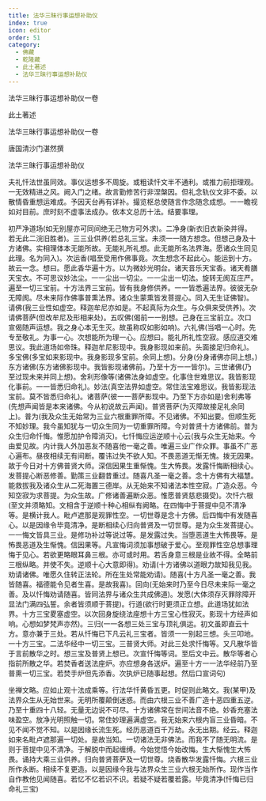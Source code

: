 ```yaml
---
title: 法华三昧行事运想补助仪
index: true
icon: editor
order: 51
category:
  - 佛藏
  - 乾隆藏
  - 此土著述
  - 法华三昧行事运想补助仪
---
```


法华三昧行事运想补助仪一卷  

此土著述  

法华三昧行事运想补助仪一卷  

唐国清沙门湛然撰  

法华三昧行事运想补助仪  

夫礼忏法世虽同效。事仪运想多不周旋。或粗读忏文半不通利。或推力前拒理观。一无效精进之风。阙入门之绪。故言勤修苦行非涅槃因。但礼念轨仪文非不委。以散情昏重想运难成。予因天台再有详补。撮览枢总使随言作念随念成想。一一瞻视如对目前。庶时刻不虚事法成办。依本文总历十法。结要事理。  

初严净道场(如无别屋亦可同间绝无己物方可外求)。二净身(新衣旧衣新染并得。若无此二浣旧胜者)。三三业供养(若总礼三宝。未须一一随方想念。但想己身及十方诸佛。实相理体本无能所故。无能礼所礼想。此无能所名法界海。愿诸众生同见此理。名为同入)。次运香(唱至受用作佛事竟。次生想念不起此心。能运到十方。故云一念。想曰。愿此香华遍十方。以为微妙光明台。诸天音乐天宝香。诸天肴膳天宝衣。不可思议妙法尘。一一尘出一切尘。一一尘出一切法。旋转无阂互庄严。遍至一切三宝前。十方法界三宝前。皆有我身修供养。一一皆悉遍法界。彼彼无杂无障阂。尽未来际作佛事普熏法界。诸众生蒙熏皆发菩提心。同入无生证佛智)。请佛(我三业性如虚空。释迦牟尼亦如是。不起真际为众生。与众俱来受供养)。次请佛菩萨(但改牟尼及形相来处)。五叹佛(偈前一一别想。己身在三宝前立。次口宣偈随声运想。我之身心本无生灭。故虽称叹如影如响)。六礼佛(当唱一心时。先专至敬礼。为事一心。次想能所为理一心。应想曰。能礼所礼性空寂。感应道交难思议。我此道场如帝珠。释迦牟尼影现中。我身影现如来前。头面接足归命礼)。多宝佛(多宝如来影现中。我身影现多宝前。余同上想)。分身(分身诸佛亦同上想。)东方诸佛(东方诸佛影现中。我皆影现诸佛前。乃至十方一一皆尔)。三世诸佛(乃至过现未来并同上想)。舍利形像等(诸佛法身如虚空。化事住世难思议。我皆影现化事前。一一皆悉归命礼)。妙法(真空法界如虚空。常住法宝难思议。我皆影现法宝前。莫不皆悉归命礼)。诸菩萨(彼一一菩萨影现中。乃至下方亦如是)舍利弗等(先想声闻皆是本来诸佛。今从初说故云声闻)。普贤菩萨(为灭障故接足礼余同上)。普为(我及众生无始常为三业六根重罪所障。不见诸佛。不知出要。但顺生死不知妙理。我今虽知犹与一切众生同为一切重罪所障。今对普贤十方诸佛前。普为众生归命忏悔。惟愿加护令障消灭)。七忏悔应运逆顺十心云(我与众生无始来。今由爱见故。内计我人外加恶友不随喜他一毫之善。唯遍三业广作众罪。事虽不广恶心遍布。昼夜相续无有间断。覆讳过失不欲人知。不畏恶道无惭无愧。拨无因果。故于今日对十方佛普贤大师。深信因果生重惭愧。生大怖畏。发露忏悔断相续心。发菩提心断恶修善。勤策三业翻昔重过。随喜凡圣一毫之善。念十方佛有大福慧。能救拔我及诸众生从二死海置三德岸。从无始来不知诸法本性空寂。广造众恶。今知空寂为求菩提。为众生故。广修诸善遍断众恶。惟愿普贤慈悲摄受)。次忏六根(至文并须略知。文相含于逆顺十种心相纵有阙略。在四悔中于菩提中见不清净等。是横计我人。毗卢遮那是观罪性空。一切世尊是念十方佛。后四悔中有发随喜心。以是因缘令毕竟清净。是断相续心归向普贤及一切世尊。是为众生发菩提心。一一悔文皆具三业。是修功补过等说过等。是发露过失。当堕恶道生大怖畏等。是怖畏恶道及生惭愧。信因果等。凡宣悔词须加事想破于爱心。至观罪性空总想事理悔于见心。若欲更略眼耳鼻三根。亦可或时用。若舌身意三根是业故不得。全略前三根纵略。并使不失。逆顺十心大意即得)。劝请(十方诸佛以道眼力故知我见我。劝请诸佛。唯愿久住转正法轮。所在生处常能劝请)。随喜(十方凡圣一毫之善。我皆随喜。福德能令见者生喜。是故我喜)。回向(无始来时乃至今日尽未来际一毫之善。及以忏悔劝请随喜。皆同法界与诸众生共成佛道)。发愿(大体须存灭罪除障开显法门满四弘誓。余者皆须顺于菩提)。行道(欲行时更须正立想。此道场犹如法界。十方三宝畟塞虚空。以次回身旋绕法座想十方三宝心性寂灭。影现十方经声如响。心想如梦梵声亦然)。三归(一一各想三处三宝与顶礼俱运。初文虽即直云十方。意亦兼于三处。若从忏悔已下凡云礼三宝者。皆须一一别起三想。头三叩地。一十方三宝。二法华经中一切三宝。三普贤大师。对此三处求忏悔等。又凡散华皆于言前散华之时。想三宝及普贤上想已。次宣忏悔等词。至后文中云。散华等者心指前所散之华。若焚香者送法座炉。亦应想身各送炉。遍至十方一一法华经前乃至普熏一切三宝。若焚手炉但先添香。次执炉已随事起想。然后口宣词句)  

坐禅文略。应如止观十法成乘等。行法华忏黄昏五更。时促则此略文。我(某甲)及法界众生从无始世来。无明所覆颠倒迷惑。而由六根三业不善广造十恶四重五逆。乃至十重四十八轻。无量无边说不可尽。十方诸佛常在世间法音不绝。妙香充塞法味盈空。放净光明照触一切。常住妙理遍满虚空。我无始来六根内盲三业昏暗。不见不闻不觉不知。以是因缘长流生死。经历恶道百千万劫。永无出期。经云。释迦如来名毗卢遮那遍一切处。是故当知。一切诸法无非佛法。而我不了随无明流。是则于菩提中见不清净。于解脱中而起缠缚。今始觉悟今始改悔。生大惭愧生大怖畏。诵持大乘三业供养。归向普贤菩萨及一切世尊。烧香散华发露忏悔。六根三业所作永断。相续不复更造。以是因缘今我与法界众生三业六根无始所作。现作当作自作教他见闻随喜。若忆不忆若识不识。若疑不疑若覆若露。毕竟清净(忏悔已归命礼三宝)  
